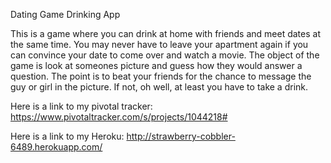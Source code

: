 Dating Game Drinking App

This is a game where you can drink at home with friends and meet dates at the same time. You may never have to leave your apartment again if you can convince your date to come over and watch a movie. The object of the game is look at someones picture and guess how they would answer a question. The point is to beat your friends for the chance to message the guy or girl in the picture. If not, oh well, at least you have to take a drink.

Here is a link to my pivotal tracker: https://www.pivotaltracker.com/s/projects/1044218#

Here is a link to my Heroku: http://strawberry-cobbler-6489.herokuapp.com/
